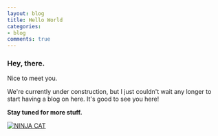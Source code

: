 ```yaml
---
layout: blog
title: Hello World
categories:
- blog
comments: true
---
```


### Hey, there.

Nice to meet you.

We're currently under construction, but I just couldn't wait any longer to start having a blog on here. It's good to see you here!

**Stay tuned for more stuff.**

<a href="http://www.flickr.com/photos/jordanthornquest/10802994273/" title="NINJA CAT by jordanthornquest, on Flickr"><img class="img-responsive" src="http://farm4.staticflickr.com/3763/10802994273_cb67fdfdc3_o.jpg" alt="NINJA CAT"></a>
